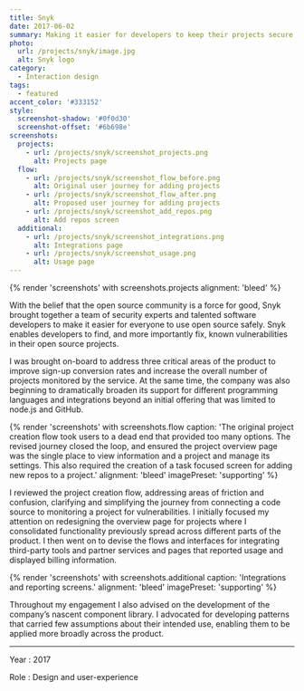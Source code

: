 ```yaml
---
title: Snyk
date: 2017-06-02
summary: Making it easier for developers to keep their projects secure and vulnerability free.
photo:
  url: /projects/snyk/image.jpg
  alt: Snyk logo
category:
  - Interaction design
tags:
  - featured
accent_color: '#333152'
style:
  screenshot-shadow: '#0f0d30'
  screenshot-offset: '#6b698e'
screenshots:
  projects:
    - url: /projects/snyk/screenshot_projects.png
      alt: Projects page
  flow:
    - url: /projects/snyk/screenshot_flow_before.png
      alt: Original user journey for adding projects
    - url: /projects/snyk/screenshot_flow_after.png
      alt: Proposed user journey for adding projects
    - url: /projects/snyk/screenshot_add_repos.png
      alt: Add repos screen
  additional:
    - url: /projects/snyk/screenshot_integrations.png
      alt: Integrations page
    - url: /projects/snyk/screenshot_usage.png
      alt: Usage page
---
```

{% render 'screenshots' with screenshots.projects
  alignment: 'bleed'
%}

With the belief that the open source community is a force for good, Snyk brought together a team of security experts and talented software developers to make it easier for everyone to use open source safely. Snyk enables developers to find, and more importantly fix, known vulnerabilities in their open source projects.

I was brought on-board to address three critical areas of the product to improve sign-up conversion rates and increase the overall number of projects monitored by the service. At the same time, the company was also beginning to dramatically broaden its support for different programming languages and integrations beyond an initial offering that was limited to node.js and GitHub.

{% render 'screenshots' with screenshots.flow
  caption: 'The original project creation flow took users to a dead end that provided too many options. The revised journey closed the loop, and ensured the project overview page was the single place to view information and a project and manage its settings. This also required the creation of a task focused screen for adding new repos to a project.'
  alignment: 'bleed'
  imagePreset: 'supporting'
%}

I reviewed the project creation flow, addressing areas of friction and confusion, clarifying and simplifying the journey from connecting a code source to monitoring a project for vulnerabilities. I initially focused my attention on redesigning the overview page for projects where I consolidated functionality previously spread across different parts of the product. I then went on to devise the flows and interfaces for integrating third-party tools and partner services and pages that reported usage and displayed billing information.

{% render 'screenshots' with screenshots.additional
  caption: 'Integrations and reporting screens.'
  alignment: 'bleed'
  imagePreset: 'supporting'
%}

Throughout my engagement I also advised on the development of the company’s nascent component library. I advocated for developing patterns that carried few assumptions about their intended use, enabling them to be applied more broadly across the product.

---

Year
: 2017

Role
: Design and user-experience
